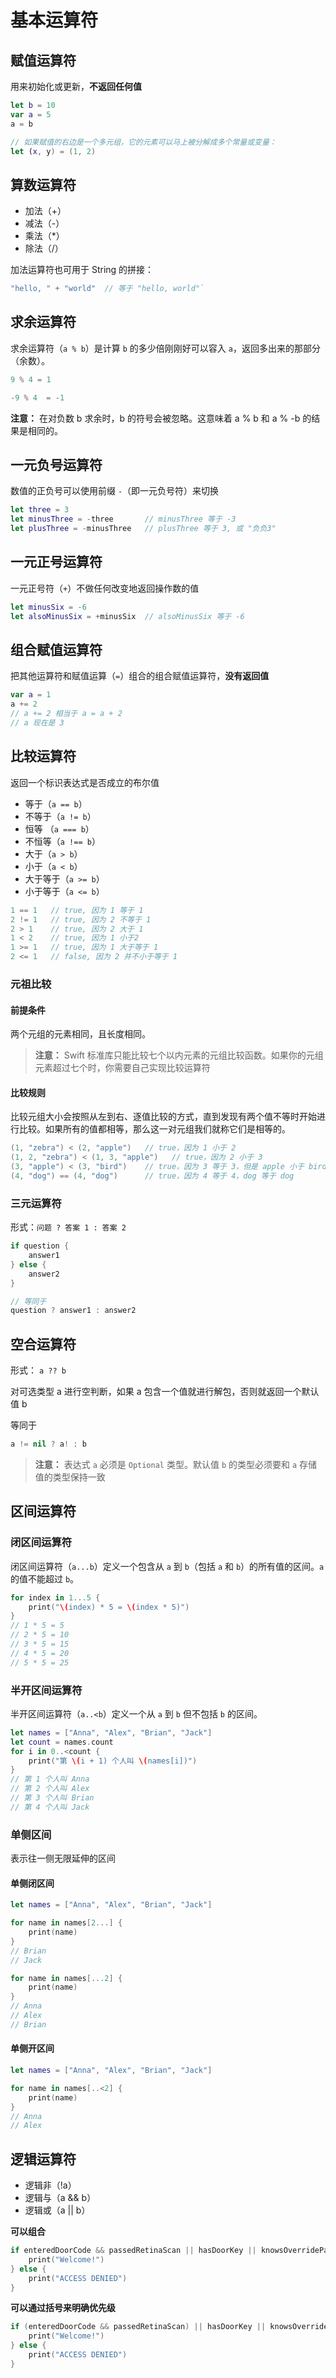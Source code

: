 # 基本运算符

## 赋值运算符

用来初始化或更新，**不返回任何值**

```swift
let b = 10
var a = 5
a = b

// 如果赋值的右边是一个多元组，它的元素可以马上被分解成多个常量或变量：
let (x, y) = (1, 2)
```

## 算数运算符

* 加法（+）
* 减法（-）
* 乘法（*）
* 除法（/）

加法运算符也可用于 String 的拼接：
```swift
"hello, " + "world"  // 等于 "hello, world"`
```

## 求余运算符
求余运算符（`a % b`）是计算 `b` 的多少倍刚刚好可以容入 `a`，返回多出来的那部分（余数）。

```swift
9 % 4 = 1

-9 % 4  = -1
```

**注意：** 在对负数 b 求余时，b 的符号会被忽略。这意味着 a % b 和 a % -b 的结果是相同的。

## 一元负号运算符
数值的正负号可以使用前缀 `-`（即一元负号符）来切换

```swift
let three = 3
let minusThree = -three       // minusThree 等于 -3
let plusThree = -minusThree   // plusThree 等于 3, 或 "负负3"
```

## 一元正号运算符
一元正号符（`+`）不做任何改变地返回操作数的值

```swift
let minusSix = -6
let alsoMinusSix = +minusSix  // alsoMinusSix 等于 -6
```

## 组合赋值运算符

把其他运算符和赋值运算（`=`）组合的组合赋值运算符，**没有返回值**

```swift
var a = 1
a += 2
// a += 2 相当于 a = a + 2
// a 现在是 3
```

## 比较运算符

返回一个标识表达式是否成立的布尔值

* 等于（`a == b`）
* 不等于（`a != b`）
* 恒等 （`a === b`）
* 不恒等（`a !== b`）
* 大于（`a > b`）
* 小于（`a < b`）
* 大于等于（`a >= b`）
* 小于等于（`a <= b`）

```swift
1 == 1   // true, 因为 1 等于 1
2 != 1   // true, 因为 2 不等于 1
2 > 1    // true, 因为 2 大于 1
1 < 2    // true, 因为 1 小于2
1 >= 1   // true, 因为 1 大于等于 1
2 <= 1   // false, 因为 2 并不小于等于 1
```

### 元祖比较
#### 前提条件
两个元组的元素相同，且长度相同。

> **注意：** Swift 标准库只能比较七个以内元素的元组比较函数。如果你的元组元素超过七个时，你需要自己实现比较运算符

#### 比较规则
比较元组大小会按照从左到右、逐值比较的方式，直到发现有两个值不等时开始进行比较。如果所有的值都相等，那么这一对元组我们就称它们是相等的。

```swift
(1, "zebra") < (2, "apple")   // true，因为 1 小于 2
(1, 2, "zebra") < (1, 3, "apple")   // true，因为 2 小于 3
(3, "apple") < (3, "bird")    // true，因为 3 等于 3，但是 apple 小于 bird
(4, "dog") == (4, "dog")      // true，因为 4 等于 4，dog 等于 dog
```
### 三元运算符

形式：`问题 ? 答案 1 : 答案 2`

```swift
if question {
	answer1
} else {
	answer2
}

// 等同于
question ? answer1 : answer2
```

## 空合运算符
形式： `a ?? b`

对可选类型 a 进行空判断，如果 a 包含一个值就进行解包，否则就返回一个默认值 b

等同于

```swift
a != nil ? a! : b
```

> **注意：**  表达式 `a` 必须是 `Optional` 类型。默认值 `b` 的类型必须要和 `a` 存储值的类型保持一致

## 区间运算符
### 闭区间运算符

闭区间运算符（`a...b`）定义一个包含从 `a` 到 `b`（包括 `a` 和 `b`）的所有值的区间。`a` 的值不能超过 `b`。

```swift
for index in 1...5 {
	print("\(index) * 5 = \(index * 5)")
}
// 1 * 5 = 5
// 2 * 5 = 10
// 3 * 5 = 15
// 4 * 5 = 20
// 5 * 5 = 25
```

### 半开区间运算符

半开区间运算符（`a..<b`）定义一个从 `a` 到 `b` 但不包括 `b` 的区间。

```swift
let names = ["Anna", "Alex", "Brian", "Jack"]
let count = names.count
for i in 0..<count {
	print("第 \(i + 1) 个人叫 \(names[i])")
}
// 第 1 个人叫 Anna
// 第 2 个人叫 Alex
// 第 3 个人叫 Brian
// 第 4 个人叫 Jack
```

### 单侧区间
表示往一侧无限延伸的区间

#### 单侧闭区间

```swift
let names = ["Anna", "Alex", "Brian", "Jack"]

for name in names[2...] {
    print(name)
}
// Brian
// Jack

for name in names[...2] {
    print(name)
}
// Anna
// Alex
// Brian
```

#### 单侧开区间

```swift
let names = ["Anna", "Alex", "Brian", "Jack"]

for name in names[..<2] {
    print(name)
}
// Anna
// Alex
```

## 逻辑运算符

* 逻辑非（!a）
* 逻辑与（a && b）
* 逻辑或（a || b）

**可以组合**
```swift
if enteredDoorCode && passedRetinaScan || hasDoorKey || knowsOverridePassword {
	print("Welcome!")
} else {
	print("ACCESS DENIED")
}
```

**可以通过括号来明确优先级**
```swift
if (enteredDoorCode && passedRetinaScan) || hasDoorKey || knowsOverridePassword {
	print("Welcome!")
} else {
	print("ACCESS DENIED")
}
```
